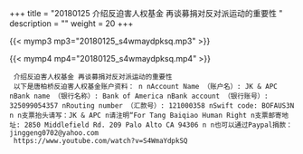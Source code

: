 +++
title = "20180125  介绍反迫害人权基金 再谈募捐对反对派运动的重要性 "
description = ""
weight = 20
+++

{{< mymp3 mp3="20180125_s4wmaydpksq.mp3" >}}

{{< mymp4 mp4="20180125_s4wmaydpksq.mp4" >}}

     介绍反迫害人权基金 再谈募捐对反对派运动的重要性 
     以下是唐柏桥反迫害人权基金账户资料： n nAccount Name （账户名）: JK & APC nBank name （银行名称）: Bank of America nBank account （银行账号）: 325099054357 nRouting number （汇款号）: 121000358 nSwift code: BOFAUS3N n n支票抬头请写：JK & APC n请注明“For Tang Baiqiao Human Right n支票邮寄地址: 2850 Middlefield Rd. 209 Palo Alto CA 94306 n n也可以通过Paypal捐款：jinggeng0702@yahoo.com 
     https://www.youtube.com/watch?v=S4WmaYdpkSQ 
